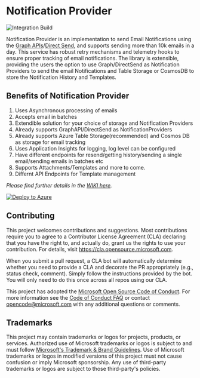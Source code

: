 # Notification Provider
![Integration Build](https://github.com/microsoft/notification-provider/workflows/Integration%20Build/badge.svg)

Notification Provider is an implementation to send Email Notifications using the [Graph APIs](https://docs.microsoft.com/en-us/graph/api/resources/mail-api-overview?view=graph-rest-1.0)/[Direct Send](https://docs.microsoft.com/en-us/exchange/mail-flow-best-practices/how-to-set-up-a-multifunction-device-or-application-to-send-email-using-microsoft-365-or-office-365#option-2-send-mail-directly-from-your-printer-or-application-to-microsoft-365-or-office-365-direct-send), and supports sending more than 10k emails in a day. This service has robust retry mechanisms and telemetry hooks to ensure proper tracking of email notifications. The library is extensible, providing the users the option to use Graph/DirectSend as Notification Providers to send the email Notifications and Table Storage or CosmosDB to store the Notification History and Templates.

## Benefits of Notification Provider
1. Uses Asynchronous processing of emails
2. Accepts email in batches
3. Extendible solution for your choice of storage and Notification Providers
4. Already supports GraphAPI/DirectSend as NotificationProviders
5. Already supports Azure Table Storage(recommended) and Cosmos DB as storage for email tracking
6. Uses Application Insights for logging, log level can be configured
7. Have different endpoints for resend/getting history/sending a single email/sending emails in batches etc
8. Supports Attachments/Templates and more to come.
9. Differnt API Endpoints for Template management

_Please find further details in the [WIKI here](https://github.com/microsoft/notification-provider/wiki/Notification-Provider)._


[![Deploy to Azure](https://aka.ms/deploytoazurebutton)](https://portal.azure.com/#create/Microsoft.Template/uri/https%3A%2F%2Fgithub.com%2Fmicrosoft%2Fnotification-provider%2Fblob%2Fmain%2FNotificationService%2FNotificationService.IaaC%2Fcspnotification.json)

## Contributing
This project welcomes contributions and suggestions.  Most contributions require you to agree to a
Contributor License Agreement (CLA) declaring that you have the right to, and actually do, grant us
the rights to use your contribution. For details, visit https://cla.opensource.microsoft.com.

When you submit a pull request, a CLA bot will automatically determine whether you need to provide
a CLA and decorate the PR appropriately (e.g., status check, comment). Simply follow the instructions
provided by the bot. You will only need to do this once across all repos using our CLA.

This project has adopted the [Microsoft Open Source Code of Conduct](https://opensource.microsoft.com/codeofconduct/).
For more information see the [Code of Conduct FAQ](https://opensource.microsoft.com/codeofconduct/faq/) or
contact [opencode@microsoft.com](mailto:opencode@microsoft.com) with any additional questions or comments.

## Trademarks

This project may contain trademarks or logos for projects, products, or services. Authorized use of Microsoft 
trademarks or logos is subject to and must follow 
[Microsoft's Trademark & Brand Guidelines](https://www.microsoft.com/en-us/legal/intellectualproperty/trademarks/usage/general).
Use of Microsoft trademarks or logos in modified versions of this project must not cause confusion or imply Microsoft sponsorship.
Any use of third-party trademarks or logos are subject to those third-party's policies.
